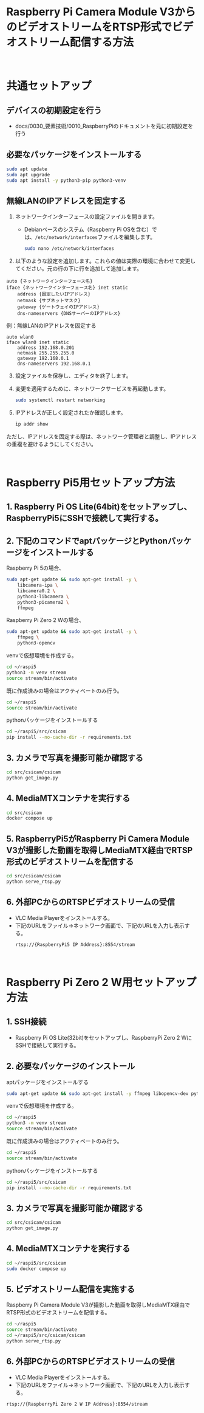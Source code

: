 # Raspberry Pi Camera Module V3からのビデオストリームをRTSP形式でビデオストリーム配信する方法
&nbsp;

# 共通セットアップ
## デバイスの初期設定を行う
* docs/0030_要素技術/0010_RaspberryPiのドキュメントを元に初期設定を行う

## 必要なパッケージをインストールする
```bash
sudo apt update
sudo apt upgrade
sudo apt install -y python3-pip python3-venv
```

## 無線LANのIPアドレスを固定する
1. ネットワークインターフェースの設定ファイルを開きます。
   - Debianベースのシステム（Raspberry Pi OSを含む）では、`/etc/network/interfaces`ファイルを編集します。

     ```bash
     sudo nano /etc/network/interfaces
     ```

2. 以下のような設定を追加します。これらの値は実際の環境に合わせて変更してください。元の行の下に行を追加して追加します。
```
auto {ネットワークインターフェース名}
iface {ネットワークインターフェース名} inet static
    address {固定したいIPアドレス}
    netmask {サブネットマスク}
    gateway {ゲートウェイのIPアドレス}
    dns-nameservers {DNSサーバーのIPアドレス}
```

例：無線LANのIPアドレスを固定する
```
auto wlan0
iface wlan0 inet static
    address 192.168.0.201
    netmask 255.255.255.0
    gateway 192.168.0.1
    dns-nameservers 192.168.0.1
```

3. 設定ファイルを保存し、エディタを終了します。

4. 変更を適用するために、ネットワークサービスを再起動します。

   ```bash
   sudo systemctl restart networking
   ```

5. IPアドレスが正しく設定されたか確認します。
   ```bash
   ip addr show
   ```
ただし、IPアドレスを固定する際は、ネットワーク管理者と調整し、IPアドレスの重複を避けるようにしてください。

&nbsp;

# Raspberry Pi5用セットアップ方法
## 1. Raspberry Pi OS Lite(64bit)をセットアップし、RaspberryPi5にSSHで接続して実行する。

## 2. 下記のコマンドでaptパッケージとPythonパッケージをインストールする
Raspberry Pi 5の場合、
```bash
sudo apt-get update && sudo apt-get install -y \
    libcamera-ipa \
    libcamera0.2 \
    python3-libcamera \
    python3-picamera2 \
    ffmpeg
```

Raspberry Pi Zero 2 Wの場合、
```bash
sudo apt-get update && sudo apt-get install -y \
    ffmpeg \ 
    python3-opencv
```

venvで仮想環境を作成する。
```bash
cd ~/raspi5
python3 -m venv stream
source stream/bin/activate
```
既に作成済みの場合はアクティベートのみ行う。
```bash
cd ~/raspi5
source stream/bin/activate
```
pythonパッケージをインストールする
```bash
cd ~/raspi5/src/csicam
pip install --no-cache-dir -r requirements.txt
```

## 3. カメラで写真を撮影可能か確認する
```bash
cd src/csicam/csicam
python get_image.py
```

## 4. MediaMTXコンテナを実行する
```bash
cd src/csicam
docker compose up
```

## 5. RaspberryPi5がRaspberry Pi Camera Module V3が撮影した動画を取得しMediaMTX経由でRTSP形式のビデオストリームを配信する
```bash
cd src/csicam/csicam
python serve_rtsp.py
```
    
## 6. 外部PCからのRTSPビデオストリームの受信
* VLC Media Playerをインストールする。
* 下記のURLをファイル→ネットワーク画面で、下記のURLを入力し表示する。
    ```
    rtsp://{RaspberryPi5 IP Address}:8554/stream
    ```

&nbsp;

# Raspberry Pi Zero 2 W用セットアップ方法
## 1. SSH接続
* Raspberry Pi OS Lite(32bit)をセットアップし、RaspberryPi Zero 2 WにSSHで接続して実行する。

## 2. 必要なパッケージのインストール
aptパッケージをインストールする
```bash
sudo apt-get update && sudo apt-get install -y ffmpeg libopencv-dev python3-opencv
```
venvで仮想環境を作成する。
```bash
cd ~/raspi5
python3 -m venv stream
source stream/bin/activate
```
既に作成済みの場合はアクティベートのみ行う。
```bash
cd ~/raspi5
source stream/bin/activate
```
pythonパッケージをインストールする
```bash
cd ~/raspi5/src/csicam
pip install --no-cache-dir -r requirements.txt
```

## 3. カメラで写真を撮影可能か確認する
```bash
cd src/csicam/csicam
python get_image.py
```

## 4. MediaMTXコンテナを実行する
```bash
cd ~/raspi5/src/csicam
sudo docker compose up
```

## 5. ビデオストリーム配信を実施する
Raspberry Pi Camera Module V3が撮影した動画を取得しMediaMTX経由でRTSP形式のビデオストリームを配信する。
```bash
cd ~/raspi5
source stream/bin/activate
cd ~/raspi5/src/csicam/csicam
python serve_rtsp.py
```
    
## 6. 外部PCからのRTSPビデオストリームの受信
* VLC Media Playerをインストールする。
* 下記のURLをファイル→ネットワーク画面で、下記のURLを入力し表示する。
```
rtsp://{RaspberryPi Zero 2 W IP Address}:8554/stream
```